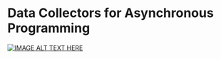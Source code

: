 # Data Collectors for Asynchronous Programming
[![IMAGE ALT TEXT HERE](https://img.youtube.com/vi/tgodt1JL6II/0.jpg)](https://www.youtube.com/watch?v=tgodt1JL6II)
